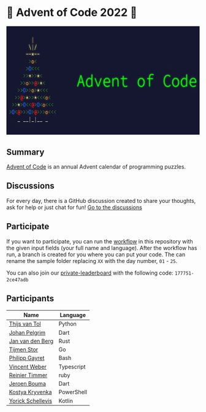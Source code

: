 # 🎄 Advent of Code 2022 🎄

![AoC2022 logo](header.jpeg)

## Summary

[Advent of Code](http://adventofcode.com/) is an annual Advent calendar of programming puzzles.

## Discussions
For every day, there is a GitHub discussion created to share your thoughts, ask for help or just chat for fun!
[Go to the discussions](https://github.com/RoyalAholdDelhaize/adventofcode-2022/discussions)

## Participate

If you want to participate, you can run the [workflow](https://github.com/RoyalAholdDelhaize/adventofcode-2022/actions/workflows/add-participant.yml) in this repository with the given input fields (your full name and language). After the workflow has run, a branch is created for you where you can put your code.
The can rename the sample folder replacing `XX` with the day number, `01` - `25`.

You can also join our [private-leaderboard](https://adventofcode.com/2022/leaderboard/private) with the following code: `177751-2ce47adb`

## Participants

| Name | Language |
| ---- | -------- |
[Thijs van Tol](https://github.com/RoyalAholdDelhaize/adventofcode-2022/tree/thijsvtol/Python) | Python |
[Johan Pelgrim](https://github.com/RoyalAholdDelhaize/adventofcode-2022/tree/jpelgrim/Dart) | Dart |
[Jan van den Berg](https://github.com/RoyalAholdDelhaize/adventofcode-2022/tree/koozz/rust) | Rust |
[Tijmen Stor](https://github.com/RoyalAholdDelhaize/adventofcode-2022/tree/Tijmen34/Go) | Go |
[Philipp Gayret](https://github.com/RoyalAholdDelhaize/adventofcode-2022/tree/SkPhilipp/Bash) | Bash |
[Vincent Weber](https://github.com/RoyalAholdDelhaize/adventofcode-2022/tree/vweber/Typescript) | Typescript |
[Reinier Timmer](https://github.com/RoyalAholdDelhaize/adventofcode-2022/tree/reiniertimmer/ruby) | ruby |
[Jeroen Bouma](https://github.com/RoyalAholdDelhaize/adventofcode-2022/tree/jeroenboumareturns/Dart) | Dart |
[Kostya Kryvenka](https://github.com/RoyalAholdDelhaize/adventofcode-2022/tree/kstkrv/PowerShell) | PowerShell |
[Yorick Schellevis](https://github.com/RoyalAholdDelhaize/adventofcode-2022/tree/KingToadz/Kotlin) | Kotlin |

